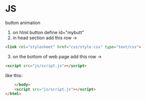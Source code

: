 # JS
button animation

1. on html button define id="mybutt"
2. in head section add this row -> 

```html
<link rel="stylesheet" href="css/style.css" type="text/css">
```

3. on the bottom of web page add this row ->

```html
<script src="js/script.js"></script>
```

like this:

```html
	</body>
	<script src="js/script.js"></script>
</html>
```
